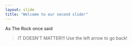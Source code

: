 ```yaml
---
layout: slide
title: "Welcome to our second slide!"
---
```

As The Rock once said
> IT DOESN'T MATTER!!!
Use the left arrow to go back!
